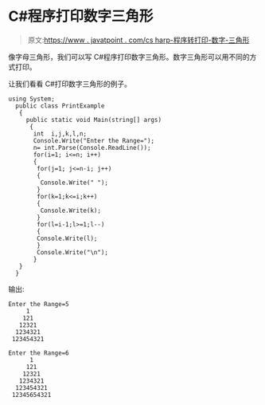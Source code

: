 # C#程序打印数字三角形

> 原文:[https://www . javatpoint . com/cs harp-程序转打印-数字-三角形](https://www.javatpoint.com/csharp-program-to-print-number-triangle)

像字母三角形，我们可以写 C#程序打印数字三角形。数字三角形可以用不同的方式打印。

让我们看看 C#打印数字三角形的例子。

```
using System;
  public class PrintExample
   {
     public static void Main(string[] args)
      {
       int  i,j,k,l,n;         
       Console.Write("Enter the Range=");  
       n= int.Parse(Console.ReadLine());   
       for(i=1; i<=n; i++)    
       {    	
        for(j=1; j<=n-i; j++)    
        {    
         Console.Write(" ");    
        }    
        for(k=1;k<=i;k++)    
        {    
         Console.Write(k);    
        }    
        for(l=i-1;l>=1;l--)    
        {    
        Console.Write(l);    
        }    
        Console.Write("\n");    
       }     
   }
  }

```

输出:

```
Enter the Range=5
     1
    121
   12321
  1234321
 123454321  

```

```
Enter the Range=6
      1
     121
    12321
   1234321 
  123454321
 12345654321  

```
